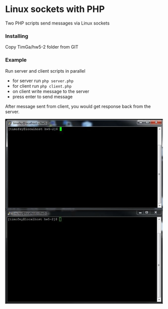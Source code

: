 # Linux sockets with PHP

Two PHP scripts send messages via Linux sockets

### Installing

Copy TimGa/hw5-2 folder from GIT

### Example

Run server and client scripts in parallel

* for server run `php server.php`
* for client run `php client.php`
* on client write message to the server
* press enter to send message

After message sent from client, you would get response back from the server.

![Example of client-server socket](result.gif)
